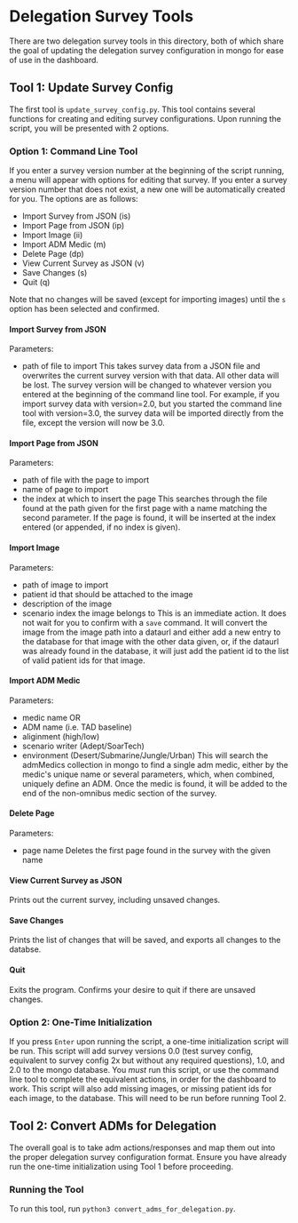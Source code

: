 # Delegation Survey Tools
There are two delegation survey tools in this directory, both of which share the goal of updating the delegation survey configuration in mongo for ease of use in the dashboard.

## Tool 1: Update Survey Config
The first tool is `update_survey_config.py`. This tool contains several functions for creating and editing survey configurations. Upon running the script, you will be presented with 2 options. 

### Option 1: Command Line Tool
If you enter a survey version number at the beginning of the script running, a menu will appear with options for editing that survey. If you enter a survey version number that does not exist, a new one will be automatically created for you. The options are as follows:
- Import Survey from JSON (is)
- Import Page from JSON (ip)
- Import Image (ii)
- Import ADM Medic (m)
- Delete Page (dp)
- View Current Survey as JSON (v)
- Save Changes (s)
- Quit (q)

Note that no changes will be saved (except for importing images) until the `s` option has been selected and confirmed.

#### Import Survey from JSON 
Parameters: 
- path of file to import
This takes survey data from a JSON file and overwrites the current survey version with that data. All other data will be lost. The survey version will be changed to whatever version you entered at the beginning of the command line tool. For example, if you import survey data with version=2.0, but you started the command line tool with version=3.0, the survey data will be imported directly from the file, except the version will now be 3.0. 

#### Import Page from JSON
Parameters:
- path of file with the page to import
- name of page to import
- the index at which to insert the page
This searches through the file found at the path given for the first page with a name matching the second parameter. If the page is found, it will be inserted at the index entered (or appended, if no index is given).

#### Import Image
Parameters:
- path of image to import
- patient id that should be attached to the image
- description of the image
- scenario index the image belongs to
This is an immediate action. It does not wait for you to confirm with a `save` command. It will convert the image from the image path into a dataurl and either add a new entry to the database for that image with the other data given, or, if the dataurl was already found in the database, it will just add the patient id to the list of valid patient ids for that image.

#### Import ADM Medic
Parameters:
- medic name
OR
- ADM name (i.e. TAD baseline)
- aliginment (high/low)
- scenario writer (Adept/SoarTech)
- environment (Desert/Submarine/Jungle/Urban)
This will search the admMedics collection in mongo to find a single adm medic, either by the medic's unique name or several parameters, which, when combined, uniquely define an ADM. Once the medic is found, it will be added to the end of the non-omnibus medic section of the survey.

#### Delete Page
Parameters:
- page name
Deletes the first page found in the survey with the given name

#### View Current Survey as JSON
Prints out the current survey, including unsaved changes.

#### Save Changes
Prints the list of changes that will be saved, and exports all changes to the databse.

#### Quit
Exits the program. Confirms your desire to quit if there are unsaved changes.


### Option 2: One-Time Initialization
If you press `Enter` upon running the script, a one-time initialization script will be run.
This script will add survey versions 0.0 (test survey config, equivalent to survey config 2x but without any required questions), 1.0, and 2.0 to the mongo database. You _must_ run this script, or use the command line tool to complete the equivalent actions, in order for the dashboard to work. This script will also add missing images, or missing patient ids for each image, to the database. This will need to be run before running Tool 2.


## Tool 2: Convert ADMs for Delegation
The overall goal is to take adm actions/responses and map them out into the proper delegation survey configuration format. Ensure you have already run the one-time initialization using Tool 1 before proceeding.

### Running the Tool
To run this tool, run `python3 convert_adms_for_delegation.py`.

